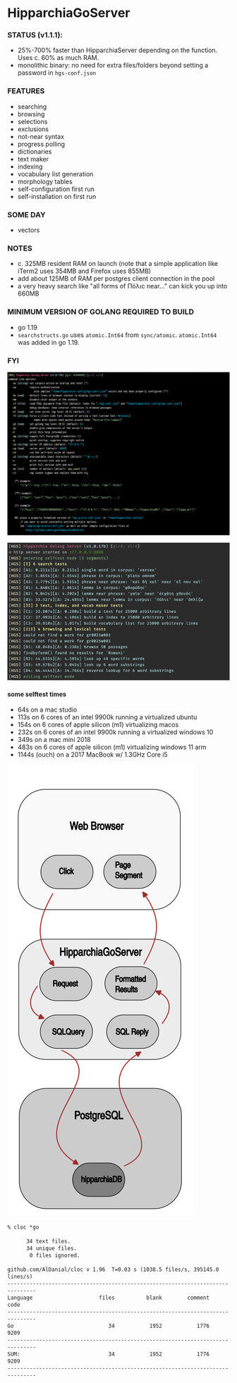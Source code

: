 # HipparchiaGoServer

### STATUS (v1.1.1):

* 25%-700% faster than HipparchiaServer depending on the function. Uses c. 60% as much RAM.
* monolithic binary: no need for extra files/folders beyond setting a password in `hgs-conf.json`

### FEATURES

* searching
* browsing 
* selections 
* exclusions 
* not-near syntax
* progress polling 
* dictionaries
* text maker
* indexing
* vocabulary list generation
* morphology tables
* self-configuration first run
* self-installation on first run 

### SOME DAY

* vectors

### NOTES

* c. 325MB resident RAM on launch (note that a simple application like iTerm2 uses 354MB and Firefox uses 855MB)
* add about 125MB of RAM per postgres client connection in the pool
* a very heavy search like "all forms of Πόλιϲ near..." can kick you up into 660MB

### MINIMUM VERSION OF GOLANG REQUIRED TO BUILD
* go 1.19
* `searchstructs.go` uses `atomic.Int64` from `sync/atomic`. `atomic.Int64` was added in go 1.19.

### FYI

![options](gitimg/hgscli.png)

![selftest](gitimg/selftest.png)
#### some selftest times
* 64s on a mac studio
* 113s on 6 cores of an intel 9900k running a virtualized ubuntu
* 154s on 6 cores of apple silicon (m1) virtualizing macos
* 232s on 6 cores of an intel 9900k running a virtualized windows 10
* 349s on a mac mini 2018
* 483s on 6 cores of apple silicon (m1) virtualizing windows 11 arm
* 1144s (ouch) on a 2017 MacBook w/ 1.3GHz Core i5

![workflow](gitimg/hipparchia_workflow.svg)


```
% cloc *go

      34 text files.
      34 unique files.                              
       0 files ignored.

github.com/AlDanial/cloc v 1.96  T=0.03 s (1038.5 files/s, 395145.0 lines/s)
-------------------------------------------------------------------------------
Language                     files          blank        comment           code
-------------------------------------------------------------------------------
Go                              34           1952           1776           9209
-------------------------------------------------------------------------------
SUM:                            34           1952           1776           9209
-------------------------------------------------------------------------------

```